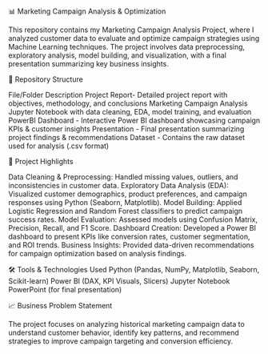 📊 Marketing Campaign Analysis & Optimization

This repository contains my Marketing Campaign Analysis Project, where I analyzed customer data to evaluate and optimize campaign strategies using Machine Learning techniques. The project involves data preprocessing, exploratory analysis, model building, and visualization, with a final presentation summarizing key business insights.

📂 Repository Structure

File/Folder	Description
Project Report- Detailed project report with objectives, methodology, and conclusions
Marketing Campaign Analysis	Jupyter Notebook with data cleaning, EDA, model training, and evaluation
PowerBI Dashboard - Interactive Power BI dashboard showcasing campaign KPIs & customer insights
Presentation - Final presentation summarizing project findings & recommendations
Dataset - Contains the raw dataset used for analysis (.csv format)

🚀 Project Highlights

Data Cleaning & Preprocessing: Handled missing values, outliers, and inconsistencies in customer data.
Exploratory Data Analysis (EDA): Visualized customer demographics, product preferences, and campaign responses using Python (Seaborn, Matplotlib).
Model Building: Applied Logistic Regression and Random Forest classifiers to predict campaign success rates.
Model Evaluation: Assessed models using Confusion Matrix, Precision, Recall, and F1 Score.
Dashboard Creation: Developed a Power BI dashboard to present KPIs like conversion rates, customer segmentation, and ROI trends.
Business Insights: Provided data-driven recommendations for campaign optimization based on analysis findings.

🛠️ Tools & Technologies Used
Python (Pandas, NumPy, Matplotlib, Seaborn, Scikit-learn)
Power BI (DAX, KPI Visuals, Slicers)
Jupyter Notebook
PowerPoint (for final presentation)

📈 Business Problem Statement

The project focuses on analyzing historical marketing campaign data to understand customer behavior, identify key patterns, and recommend strategies to improve campaign targeting and conversion efficiency.
